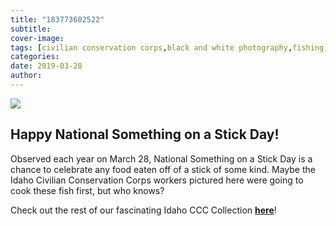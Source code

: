```yaml
---
title: "183773602522"
subtitle: 
cover-image: 
tags: [civilian conservation corps,black and white photography,fishing,libraries,digital humanities,photography,us history]
categories: 
date: 2019-03-28
author: 
---
```


<p><img class="img-fluid" class="img-fluid" class="img-fluid"  src="https://www.lib.uidaho.edu/digital/objects/uidahodigital/183773602522.jpg " /></p>
<div class="">
 <h2>Happy National Something on a Stick Day!</h2>
 <p> Observed each year on March 28, National Something on a Stick Day is a chance to celebrate any food eaten off of a stick of some kind. Maybe the Idaho Civilian Conservation Corps workers pictured here were going to cook these fish first, but who knows?&nbsp;</p>
 <p>Check out the rest of our fascinating Idaho CCC Collection <a href="https://www.lib.uidaho.edu/digital/cccidaho/?_ga=2.97119263.1469856781.1553529782-1444173958.1537831545" target="_blank"><b>here</b></a>!&nbsp;</p> 
</div>
